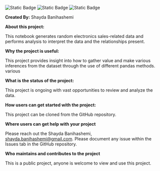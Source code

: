 ![Static Badge](https://img.shields.io/badge/Data%20Analytics-badge?color=blue)
![Static Badge](https://img.shields.io/badge/pandas-python?label=Python)
![Static Badge](https://img.shields.io/badge/NumPy-python?color=6abce2)

**Created By:** Shayda Banihashemi

**About this project:**

This notebook generates random electronics sales-related data and performs 
analysis to interpret the data and the relationships present. 

**Why the project is useful:**

This project provides insight into how to gather value and make various
inferences from the dataset through the use of different pandas methods. 
various

**What is the status of the project:**

This project is ongoing with vast opportunities to review and analyze the data. 

**How users can get started with the project:**

This project can be cloned from the GitHub repository. 

**Where users can get help with your project**

Please reach out the Shayda Banihashemi, shayda.banihashemi@gmail.com.
Please document any issue within the Issues tab in the GitHub repository.

**Who maintains and contributes to the project**

This is a public project, anyone is welcome to view and use this project.